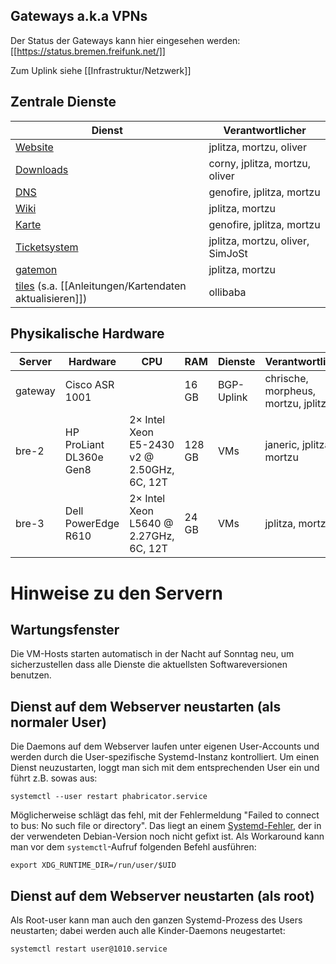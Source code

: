 ## Gateways a.k.a VPNs
Der Status der Gateways kann hier eingesehen werden: [[https://status.bremen.freifunk.net/]]

Zum Uplink siehe [[Infrastruktur/Netzwerk]]

## Zentrale Dienste

| Dienst                                 | Verantwortlicher          |
|----------------------------------------|---------------------------|
| [Website](https://ffhb.de)             | jplitza, mortzu, oliver   |
| [Downloads](https://downloads.ffhb.de) | corny, jplitza, mortzu, oliver  |
| [DNS](https://github.com/FreifunkBremen/ffhb-dns)  | genofire, jplitza, mortzu   |
| [Wiki](https://wiki.ffhb.de)           | jplitza, mortzu           |
| [Karte](https://map.ffhb.de)           | genofire, jplitza, mortzu |
| [Ticketsystem](https://tasks.ffhb.de)  | jplitza, mortzu, oliver, SimJoSt |
| [gatemon](https://status.ffhb.de)      | jplitza, mortzu           |
| [tiles](https://tiles.ffhb.de) (s.a. [[Anleitungen/Kartendaten aktualisieren]]) | ollibaba                  |


## Physikalische Hardware

| Server  | Hardware                | CPU                                         | RAM    | Dienste    | Verantwortlicher                      | Standort        |
|---------|-------------------------|---------------------------------------------|--------|------------|---------------------------------------|-----------------|
| gateway | Cisco ASR 1001          |                                             | 16 GB  | BGP-Uplink | chrische, morpheus, mortzu, jplitza | Bremen / LWLcom |
| bre-2   | HP ProLiant DL360e Gen8 | 2× Intel Xeon E5-2430 v2 @ 2.50GHz, 6C, 12T | 128 GB | VMs        | janeric, jplitza, mortzu          | Bremen / LWLcom |
| bre-3   | Dell PowerEdge R610     | 2× Intel Xeon L5640 @ 2.27GHz, 6C, 12T      | 24 GB  | VMs        | jplitza, mortzu                       | Bremen / LWLcom |

# Hinweise zu den Servern

## Wartungsfenster

Die VM-Hosts starten automatisch in der Nacht auf Sonntag neu, um sicherzustellen dass alle Dienste die aktuellsten Softwareversionen benutzen.

## Dienst auf dem Webserver neustarten (als normaler User)
Die Daemons auf dem Webserver laufen unter eigenen User-Accounts und werden durch die User-spezifische Systemd-Instanz kontrolliert. Um einen Dienst neuzustarten, loggt man sich mit dem entsprechenden User ein und führt z.B. sowas aus:

    systemctl --user restart phabricator.service


Möglicherweise schlägt das fehl, mit der Fehlermeldung "Failed to connect to bus: No such file or directory". Das liegt an einem [Systemd-Fehler](https://github.com/systemd/systemd/issues/4229), der in der verwendeten Debian-Version noch nicht gefixt ist. Als Workaround kann man vor dem `systemctl`-Aufruf folgenden Befehl ausführen:

    export XDG_RUNTIME_DIR=/run/user/$UID

## Dienst auf dem Webserver neustarten (als root)
Als Root-user kann man auch den ganzen Systemd-Prozess des Users neustarten; dabei werden auch alle Kinder-Daemons neugestartet:

    systemctl restart user@1010.service
